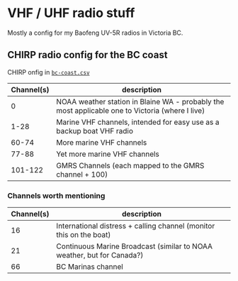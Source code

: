 # VHF / UHF radio stuff

Mostly a config for my Baofeng UV-5R radios in Victoria BC.

## CHIRP radio config for the BC coast

CHIRP onfig in [`bc-coast.csv`](https://raw.githubusercontent.com/kieran/radio/main/bc-coast.csv)

| Channel(s) | description |
| --- | --- |
| 0 | NOAA weather station in Blaine WA - probably the most applicable one to Victoria (where I live) |
| 1-28 | Marine VHF channels, intended for easy use as a backup boat VHF radio |
| 60-74 | More marine VHF channels |
| 77-88 | Yet more marine VHF channels |
| 101-122 | GMRS Channels (each mapped to the GMRS channel + 100) |

### Channels worth mentioning
| Channel(s) | description |
| --- | --- |
| 16 | International distress + calling channel (monitor this on the boat) |
| 21 | Continuous Marine Broadcast (similar to NOAA weather, but for Canada?) |
| 66 | BC Marinas channel |
